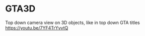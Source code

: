 # GTA3D
Top down camera view on 3D objects, like in top down GTA titles https://youtu.be/7YF4TrYvvtQ
